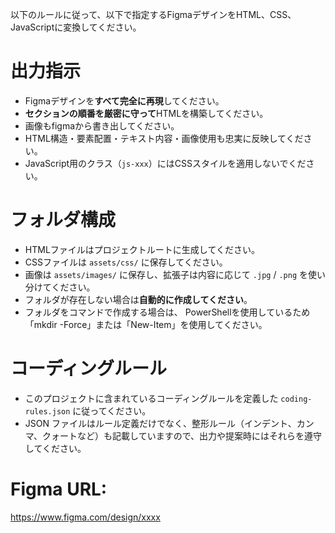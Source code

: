 以下のルールに従って、以下で指定するFigmaデザインをHTML、CSS、JavaScriptに変換してください。

# 出力指示
- Figmaデザインを**すべて完全に再現**してください。
- **セクションの順番を厳密に守って**HTMLを構築してください。
- 画像もfigmaから書き出してください。
- HTML構造・要素配置・テキスト内容・画像使用も忠実に反映してください。
- JavaScript用のクラス（`js-xxx`）にはCSSスタイルを適用しないでください。

# フォルダ構成
- HTMLファイルはプロジェクトルートに生成してください。
- CSSファイルは `assets/css/` に保存してください。
- 画像は `assets/images/` に保存し、拡張子は内容に応じて `.jpg` / `.png` を使い分けてください。
- フォルダが存在しない場合は**自動的に作成してください**。
- フォルダをコマンドで作成する場合は、 PowerShellを使用しているため「mkdir -Force」または「New-Item」を使用してください。

# コーディングルール
- このプロジェクトに含まれているコーディングルールを定義した `coding-rules.json` に従ってください。
- JSON ファイルはルール定義だけでなく、整形ルール（インデント、カンマ、クォートなど）も記載していますので、出力や提案時にはそれらを遵守してください。


# Figma URL:
https://www.figma.com/design/xxxx